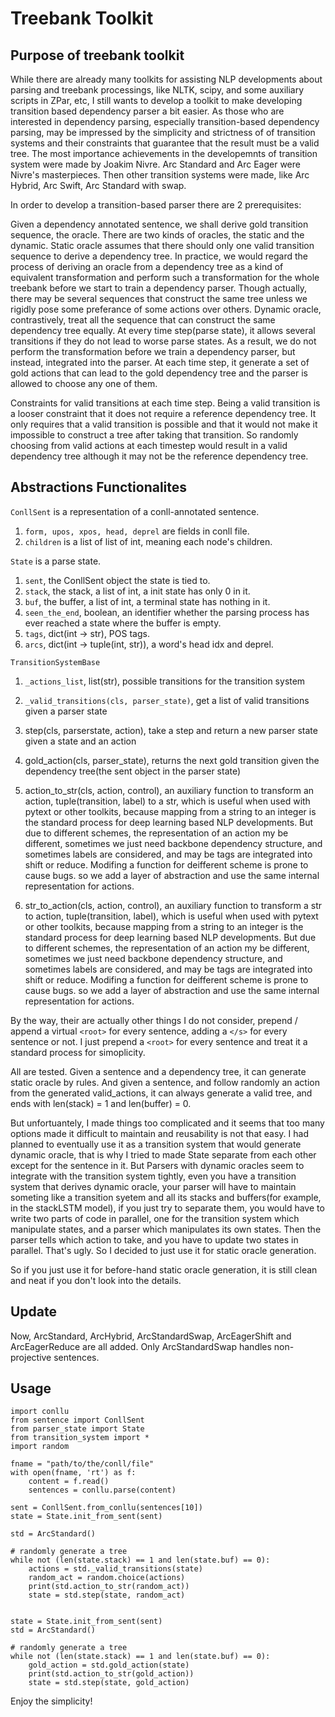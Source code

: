 # Treebank Toolkit

## Purpose of treebank toolkit

While there are already many toolkits for assisting NLP developments about parsing and treebank processings, like NLTK, scipy, and some auxiliary scripts in ZPar, etc, I still wants to develop a toolkit to make developing transition based dependency parser a bit easier. As those who are interested in dependency parsing, especially transition-based dependency parsing, may be impressed by the simplicity and strictness of of transition systems and their constraints that guarantee that the result must be a valid tree. The most importance achievements in the developemnts of transition system were made by Joakim Nivre. Arc Standard and Arc Eager were Nivre's masterpieces. Then other transition systems were made, like Arc Hybrid, Arc Swift, Arc Standard with swap.

In order to develop a transition-based parser there are 2 prerequisites:

Given a dependency annotated sentence, we shall derive gold transition sequence, the oracle. There are two kinds of oracles, the static and the dynamic. Static oracle assumes that there should only one valid transition sequence to derive a dependency tree. In practice, we would regard the process of deriving an oracle from a dependency tree as a kind of equivalent transformation and perform such a transformation for the whole treebank before we start to train a dependency parser. Though actually, there may be several sequences that construct the same tree unless we rigidly pose some preferance of some actions over others. Dynamic oracle, contrastively, treat all the sequence that can construct the same dependency tree equally. At every time step(parse state), it allows several transitions if they do not lead to worse parse states. As a result, we do not perform the transformation before we train a dependency parser, but instead, integrated into the parser. At each time step, it generate a set of gold actions that can lead to the gold dependency tree and the parser is allowed to choose any one of them.

Constraints for valid transitions at each time step. Being a valid transition is a looser constraint that it does not require a reference dependency tree. It only requires that a valid transition is possible and that it would not make it impossible to construct a tree after taking that transition. So randomly choosing from valid actions at each timestep would result in a valid dependency tree although it may not be the reference dependency tree.

## Abstractions Functionalites

`ConllSent` is a representation of a conll-annotated sentence.

1. `form, upos, xpos, head, deprel` are fields in conll file.
2. `children` is a list of list of int, meaning each node's children.

`State` is a parse state.

1. `sent`, the ConllSent object the state is tied to.
2. `stack`, the stack, a list of int, a init state has only 0 in it.
3. `buf`, the buffer, a list of int, a terminal state has nothing in it.
4. `seen_the_end`, boolean, an identifier whether the parsing process has ever reached a state where the buffer is empty.
5. `tags`, dict(int -> str), POS tags.
6. `arcs`, dict(int -> tuple(int, str)), a word's head idx and deprel.


`TransitionSystemBase`

1. `_actions_list`, list(str), possible transitions for the transition system

2. `_valid_transitions(cls, parser_state)`, get a list of valid transitions given a parser state

3. step(cls, parserstate, action), take a step and return a new parser state given a state and an action

4. gold_action(cls, parser_state), returns the next gold transition given the dependency tree(the sent object in the parser state)

5. action_to_str(cls, action, control), an auxiliary function to transform an action, tuple(transition, label) to a str, which is useful when used with pytext or other toolkits, because mapping from a string to an integer is the standard process for deep learning based NLP developments. But due to different schemes, the representation of an action my be different, sometimes we just need backbone dependency structure, and sometimes labels are considered, and may be tags are integrated into shift or reduce. Modifing a function for deifferent scheme is prone to cause bugs. so we add a layer of abstraction and use the same internal representation for actions.

5. str_to_action(cls, action, control), an auxiliary function to transform a str to action, tuple(transition, label), which is useful when used with pytext or other toolkits, because mapping from a string to an integer is the standard process for deep learning based NLP developments. But due to different schemes, the representation of an action my be different, sometimes we just need backbone dependency structure, and sometimes labels are considered, and may be tags are integrated into shift or reduce. Modifing a function for deifferent scheme is prone to cause bugs. so we add a layer of abstraction and use the same internal representation for actions.

By the way, their are actually other things I do not consider, prepend / append a virtual `<root>` for every sentence, adding a `</s>` for every sentence or not. I just prepend a `<root>` for every sentence and treat it a standard process for simoplicity.

All are tested. Given a sentence and a dependency tree, it can generate static oracle by rules. And given a sentence, and follow randomly an action from the generated valid_actions, it can always generate a valid tree, and ends with len(stack) = 1 and len(buffer) = 0.

But unfortuantely, I made things too complicated and it seems that too many options made it difficult to maintain and reusability is not that easy. I had planned to eventually use it as a transition system that would generate dynamic oracle, that is why I tried to made State separate from each other except for the sentence in it. But Parsers with dynamic oracles seem to integrate with the transition system tightly, even you have a transition system that derives dynamic oracle, your parser will have to maintain someting like a transition syetem and all its stacks and buffers(for example, in the stackLSTM model), if you just try to separate them, you would have to write two parts of code in parallel, one for the transition system which manipulate states, and a parser which manipulates its own states. Then the parser tells which action to take, and you have to update two states in parallel. That's ugly. So I decided to just use it for static oracle generation.

So if you just use it for before-hand static oracle generation, it is still clean and neat if you don't look into the details.

## Update

Now, ArcStandard, ArcHybrid, ArcStandardSwap, ArcEagerShift and ArcEagerReduce are all added. Only ArcStandardSwap handles non-projective sentences.

## Usage

```
import conllu
from sentence import ConllSent
from parser_state import State
from transition_system import *
import random

fname = "path/to/the/conll/file"
with open(fname, 'rt') as f:
    content = f.read()
    sentences = conllu.parse(content)

sent = ConllSent.from_conllu(sentences[10])
state = State.init_from_sent(sent)

std = ArcStandard()

# randomly generate a tree
while not (len(state.stack) == 1 and len(state.buf) == 0):
    actions = std._valid_transitions(state)
    random_act = random.choice(actions)
    print(std.action_to_str(random_act))
    state = std.step(state, random_act)


state = State.init_from_sent(sent)
std = ArcStandard()

# randomly generate a tree
while not (len(state.stack) == 1 and len(state.buf) == 0):
    gold_action = std.gold_action(state)
    print(std.action_to_str(gold_action))
    state = std.step(state, gold_action)
```

Enjoy the simplicity!



